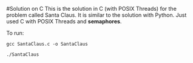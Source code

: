 #Solution on C
This is the solution in C (with POSIX Threads) for the problem called Santa Claus.
It is similar to the solution with Python.
Just used C with POSIX Threads and **semaphores**.

To run:

```
gcc SantaClaus.c -o SantaClaus

./SantaClaus
```

